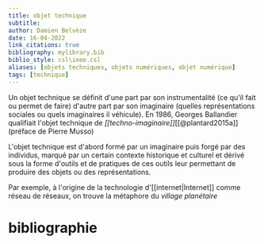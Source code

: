 ```yaml
---
title: objet technique
subtitle:
author: Damien Belvèze
date: 16-04-2022
link_citations: true
bibliography: mylibrary.bib
biblio_style: csl\ieee.csl
aliases: [objets techniques, objets numériques, objet numérique]
tags: [technique]
---
```


Un objet technique se définit d'une part par son instrumentalité (ce qu'il fait ou permet de faire) d'autre part par son imaginaire (quelles représentations sociales ou quels imaginaires il véhicule). En 1986, Georges Ballandier qualifiait l'objet technique de *[[techno-imaginaire]]*[[@plantard2015a]] (préface de Pierre Musso)

L'objet technique est d'abord formé par un imaginaire puis forgé par des individus, marqué par un certain contexte historique et culturel et dérivé sous la forme d'outils et de pratiques de ces outils leur permettant de produire des objets ou des représentations. 

Par exemple, à l'origine de la technologie d'[[internet|Internet]] comme réseau de réseaux, on trouve la métaphore du *village planétaire*






# bibliographie

